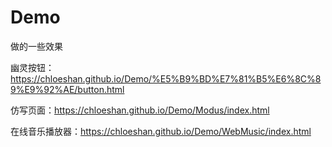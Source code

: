 # Demo
做的一些效果


幽灵按钮：https://chloeshan.github.io/Demo/%E5%B9%BD%E7%81%B5%E6%8C%89%E9%92%AE/button.html

仿写页面：https://chloeshan.github.io/Demo/Modus/index.html

在线音乐播放器：https://chloeshan.github.io/Demo/WebMusic/index.html

